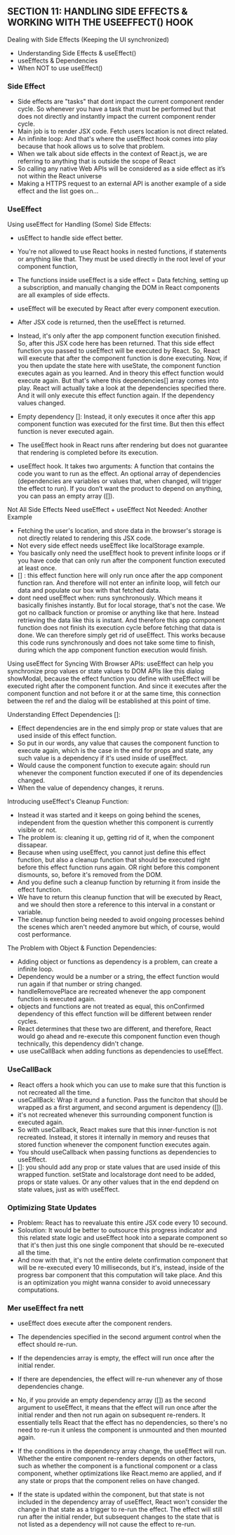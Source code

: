 ## SECTION 11: HANDLING SIDE EFFECTS & WORKING WITH THE USEEFFECT() HOOK

Dealing with Side Effects (Keeping the UI synchronized)

- Understanding Side Effects & useEffect()
- useEffects & Dependencies
- When NOT to use useEffect()

### Side Effect

- Side effects are "tasks" that dont impact the current component render cycle. So whenever you have a task that must be performed but that does not directly and instantly impact the current component render cycle.
- Main job is to render JSX code. Fetch users location is not direct related.
- An infinite loop: And that's where the useEffect hook comes into play because that hook allows us to solve that problem.
- When we talk about side effects in the context of React.js, we are referring to anything that is outside the scope of React
- So calling any native Web APIs will be considered as a side effect as it’s not within the React universe
- Making a HTTPS request to an external API is another example of a side effect and the list goes on…

### UseEffect

Using useEffect for Handling (Some) Side Effects:

- usEffect to handle side effect better.
- You're not allowed to use React hooks in nested functions, if statements or anything like that. They must be used directly in the root level of your component function,
- The functions inside useEffect is a side effect = Data fetching, setting up a subscription, and manually changing the DOM in React components are all examples of side effects.
- useEffect will be executed by React after every component execution.
- After JSX code is returned, then the useEffect is returned.

- Instead, it's only after the app component function execution finished. So, after this JSX code here has been returned. That this side effect function you passed to useEffect will be executed by React. So, React will execute that after the component function is done executing. Now, if you then update the state here with useState, the component function executes again as you learned. And in theory this effect function would execute again. But that's where this dependencies[] array comes into play. React will actually take a look at the dependencies specified there. And it will only execute this effect function again. If the dependency values changed.
- Empty dependency []: Instead, it only executes it once after this app component function was executed for the first time. But then this effect function is never executed again.
- The useEffect hook in React runs after rendering but does not guarantee that rendering is completed before its execution.
- useEffect hook. It takes two arguments:
  A function that contains the code you want to run as the effect.
  An optional array of dependencies (dependencies are variables or values that, when changed, will trigger the effect to run). If you don’t want the product to depend on anything, you can pass an empty array ([]).

Not All Side Effects Need useEffect + useEffect Not Needed: Another Example

- Fetching the user's location, and store data in the browser's storage is not directly related to rendering this JSX code.
- Not every side effect needs useEffect like localStorage example.
- You basically only need the useEffect hook to prevent infinite loops or if you have code that can only run after the component function executed at least once.
- [] : this effect function here will only run once after the app component function ran. And therefore will not enter an infinite loop, will fetch our data and populate our box with that fetched data.
- dont need useEffect when: runs synchronously. Which means it basically finishes instantly. But for local storage, that's not the case. We got no callback function or promise or anything like that here. Instead retrieving the data like this is instant. And therefore this app component function does not finish its execution cycle before fetching that data is done. We can therefore simply get rid of useEffect. This works because this code runs synchronously and does not take some time to finish, during which the app component function execution would finish.

Using useEffect for Syncing With Browser APIs: useEffect can help you synchronize prop values or state values to DOM APIs like this dialog showModal, because the effect function you define with useEffect will be executed right after the component function. And since it executes after the component function and not before it or at the same time, this connection between the ref and the dialog will be established at this point of time.

Understanding Effect Dependencies []:

- Effect dependencies are in the end simply prop or state values that are used inside of this effect function.
- So put in our words, any value that causes the component function to execute again, which is the case in the end for props and state, any such value is a dependency if it's used inside of useEffect.
- Would cause the component function to execute again: should run whenever the component function executed if one of its dependencies changed.
- When the value of dependency changes, it reruns.

Introducing useEffect's Cleanup Function:

- Instead it was started and it keeps on going behind the scenes, independent from the question whether this component is currently visible or not.
- The problem is: cleaning it up, getting rid of it, when the component dissapear.
- Because when using useEffect, you cannot just define this effect function, but also a cleanup function that should be executed right before this effect function runs again. OR right before this component dismounts, so, before it's removed from the DOM.
- And you define such a cleanup function by returning it from inside the effect function.
- We have to return this cleanup function that will be executed by React, and we should then store a reference to this interval in a constant or variable.
- The cleanup function being needed to avoid ongoing processes behind the scenes which aren't needed anymore but which, of course, would cost performance.

The Problem with Object & Function Dependencies:

- Adding object or functions as dependency is a problem, can create a infinite loop.
- Dependency would be a number or a string, the effect function would run again if that number or string changed.
- handleRemovePlace are recreated whenever the app component function is executed again.
- objects and functions are not treated as equal, this onConfirmed dependency of this effect function will be different between render cycles.
- React determines that these two are different, and therefore, React would go ahead and re-execute this component function even though technically, this dependency didn't change.
- use useCallBack when adding functions as dependencies to useEffect.

### UseCallBack

- React offers a hook which you can use to make sure that this function is not recreated all the time.
- useCallBack: Wrap it around a function. Pass the funciton that should be wrapped as a first argument, and second argument is dependency ([]).
- it's not recreated whenever this surrounding component function is executed again.
- So with useCallback, React makes sure that this inner-function is not recreated. Instead, it stores it internally in memory and reuses that stored function whenever the component function executes again.
- You should useCallback when passing functions as dependencies to useEffect. 
- []: you should add any prop or state values that are used inside of this wrapped function. setState and localstorage dont need to be added, props or state values. Or any other values that in the end depdend on state values, just as with useEffect.

### Optimizing State Updates

- Problem: React has to reevaluate this entire JSX code every 10 secound.
- Soloution: It would be better to outsource this progress indicator and this related state logic and useEffect hook into a separate component so that it's then just this one single component that should be re-executed all the time.
- And now with that, it's not the entire delete confirmation component that will be re-executed every 10 milliseconds, but it's, instead, inside of the progress bar component that this computation will take place. And this is an optimization you might wanna consider to avoid unnecessary computations.

### Mer useEffect fra nett

- useEffect does execute after the component renders.
- The dependencies specified in the second argument control when the effect should re-run.
- If the dependencies array is empty, the effect will run once after the initial render.
- If there are dependencies, the effect will re-run whenever any of those dependencies change.

- No, if you provide an empty dependency array ([]) as the second argument to useEffect, it means that the effect will run once after the initial render and then not run again on subsequent re-renders. It essentially tells React that the effect has no dependencies, so there's no need to re-run it unless the component is unmounted and then mounted again.
- If the conditions in the dependency array change, the useEffect will run.
  Whether the entire component re-renders depends on other factors, such as whether the component is a functional component or a class component, whether optimizations like React.memo are applied, and if any state or props that the component relies on have changed.
- If the state is updated within the component, but that state is not included in the dependency array of useEffect, React won't consider the change in that state as a trigger to re-run the effect. The effect will still run after the initial render, but subsequent changes to the state that is not listed as a dependency will not cause the effect to re-run.
